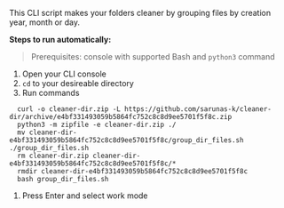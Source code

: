 This CLI script makes your folders cleaner by grouping files by creation year, month or day.

**Steps to run automatically:**

> Prerequisites: console with supported Bash and `python3` command
1.  Open your CLI console
1. `cd` to your desireable directory
1.  Run commands
```
  curl -o cleaner-dir.zip -L https://github.com/sarunas-k/cleaner-dir/archive/e4bf331493059b5864fc752c8c8d9ee5701f5f8c.zip
  python3 -m zipfile -e cleaner-dir.zip ./
  mv cleaner-dir-e4bf331493059b5864fc752c8c8d9ee5701f5f8c/group_dir_files.sh ./group_dir_files.sh
  rm cleaner-dir.zip cleaner-dir-e4bf331493059b5864fc752c8c8d9ee5701f5f8c/*
  rmdir cleaner-dir-e4bf331493059b5864fc752c8c8d9ee5701f5f8c
  bash group_dir_files.sh
```
1.  Press Enter and select work mode
